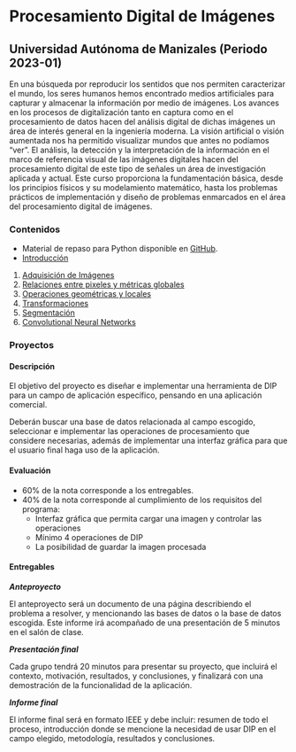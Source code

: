 # Procesamiento Digital de Imágenes

## Universidad Autónoma de Manizales (Periodo 2023-01)

En una búsqueda por reproducir los sentidos que nos permiten caracterizar el mundo, los seres humanos hemos encontrado medios artificiales para capturar y almacenar la información por medio de imágenes. Los avances en los procesos de digitalización tanto en captura como en el procesamiento de datos hacen del análisis digital de dichas imágenes un área de interés general en la ingeniería moderna. La visión artificial o visión aumentada nos ha permitido visualizar mundos que antes no podíamos “ver”. El análisis, la detección y la interpretación de la información en el marco de referencia visual de las imágenes digitales hacen del procesamiento digital de este tipo de señales un área de investigación aplicada y actual. Este curso proporciona la fundamentación básica, desde los principios físicos y su modelamiento matemático, hasta los problemas prácticos de implementación y diseño de problemas enmarcados en el área del procesamiento digital de imágenes.

### Contenidos

- Material de repaso para Python disponible en [GitHub](https://github.com/MoraRubio/ai-learning-resources/tree/db0a81a5094115ba45f316e79220719cab1f0c35/foundations/python-basics).
- [Introducción](/Intro/)

1. [Adquisición de Imágenes](/1.%20Adquisicion/)
2. [Relaciones entre pixeles y métricas globales](/2.%20Relaciones%20entre%20pixeles%20y%20metricas%20globales/)
3. [Operaciones geométricas y locales](/3.%20Operaciones%20geometricas%20y%20locales/)
4. [Transformaciones](/4.%20Transformaciones/)
5. [Segmentación](/5.%20Segmentacion/)
6. [Convolutional Neural Networks](/6.%20CNN/)

### Proyectos

#### **Descripción**

El objetivo del proyecto es diseñar e implementar una herramienta de DIP para un campo de aplicación específico, pensando en una aplicación comercial.

Deberán buscar una base de datos relacionada al campo escogido, seleccionar e implementar las operaciones de procesamiento que considere necesarias, además de implementar una interfaz gráfica para que el usuario final haga uso de la aplicación.

#### **Evaluación**

- 60% de la nota corresponde a los entregables.
- 40% de la nota corresponde al cumplimiento de los requisitos del programa:
  - Interfaz gráfica que permita cargar una imagen y controlar las operaciones
  - Mínimo 4 operaciones de DIP
  - La posibilidad de guardar la imagen procesada

#### **Entregables**

**_Anteproyecto_**

El anteproyecto será un documento de una página describiendo el problema a resolver, y mencionando las bases de datos o la base de datos escogida. Este informe irá acompañado de una presentación de 5 minutos en el salón de clase.

**_Presentación final_**

Cada grupo tendrá 20 minutos para presentar su proyecto, que incluirá el contexto, motivación, resultados, y conclusiones, y finalizará con una demostración de la funcionalidad de la aplicación.

**_Informe final_**

El informe final será en formato IEEE y debe incluir: resumen de todo el proceso, introducción donde se mencione la necesidad de usar DIP en el campo elegido, metodología, resultados y conclusiones.